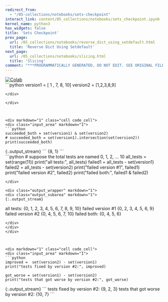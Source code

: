 ```yaml
---
redirect_from:
  - "/05-collections/notebooks/sets-checkpoint"
interact_link: content/05_collections/notebooks/sets_checkpoint.ipynb
kernel_name: python3
has_widgets: false
title: 'Sets Checkpoint'
prev_page:
  url: /05_collections/notebooks/reverse_dict_using_setdefault.html
  title: 'Reverse Dict Using Setdefault'
next_page:
  url: /05_collections/notebooks/slicing.html
  title: 'Slicing'
comment: "***PROGRAMMATICALLY GENERATED, DO NOT EDIT. SEE ORIGINAL FILES IN /content***"
---
```

<a href="https://colab.research.google.com/github/aviadr1/learn-python/blob/master/live%20class%20demonstrations/lesson%2005%20-%20sets%20checkpoint.ipynb" target="_blank">
<img src="https://colab.research.google.com/assets/colab-badge.svg" 
     title="Open this file in Google Colab" alt="Colab"/>
</a>




<div markdown="1" class="cell code_cell">
<div class="input_area" markdown="1">
```python
version1 = [ 1 , 7, 8, 10]
version2 = [1,2,3,8,9]


```
</div>

</div>



<div markdown="1" class="cell code_cell">
<div class="input_area" markdown="1">
```python
succeeded_both = set(version1) & set(version2)
# succeeded_both = set(version1).intersection(set(version2))
print(succeeded_both)

```
</div>

<div class="output_wrapper" markdown="1">
<div class="output_subarea" markdown="1">
{:.output_stream}
```
{8, 1}
```
</div>
</div>
</div>



<div markdown="1" class="cell code_cell">
<div class="input_area" markdown="1">
```python
# suppose the total tests are named 0, 1, 2, ... 10
all_tests = set(range(11))
print("all tests:", all_tests)
failed1 = all_tests - set(version1)
failed2 = all_tests - set(version2)
print("failed version #1", failed1)
print("failed version #2", failed2)
print("failed both:", failed1 & failed2)

```
</div>

<div class="output_wrapper" markdown="1">
<div class="output_subarea" markdown="1">
{:.output_stream}
```
all tests: {0, 1, 2, 3, 4, 5, 6, 7, 8, 9, 10}
failed version #1 {0, 2, 3, 4, 5, 6, 9}
failed version #2 {0, 4, 5, 6, 7, 10}
failed both: {0, 4, 5, 6}
```
</div>
</div>
</div>



<div markdown="1" class="cell code_cell">
<div class="input_area" markdown="1">
```python
improved =  set(version2) - set(version1)
print("tests fixed by version #2:", improved)

got_worse = set(version1) - set(version2)
print("tests that got worse by version #2:", got_worse)

```
</div>

<div class="output_wrapper" markdown="1">
<div class="output_subarea" markdown="1">
{:.output_stream}
```
tests fixed by version #2: {9, 2, 3}
tests that got worse by version #2: {10, 7}
```
</div>
</div>
</div>

